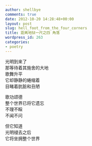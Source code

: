 ```yaml
---
author: shellbye
comments: true
date: 2012-10-20 14:28:48+00:00
layout: post
slug: hell_foot_from_the_four_corners
title: 距离地狱一尺之四 角落
wordpress_id: 263
categories:
- poetry
---
```


光明到来了  
那等待着其施舍的大地  
歌舞升平  
它却静静的蜷缩着  
目睹着肮脏和丑陋  
  
歌功颂德  
整个世界已将它遗忘  
不理不睬  
不闻不问  
  
但它知道  
光明褪去之后  
它将坐拥整个世界
